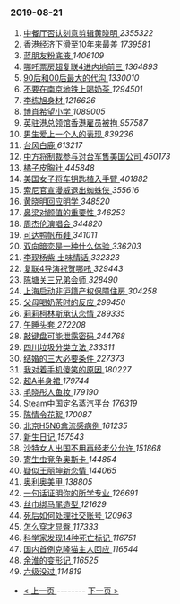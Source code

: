 ### 2019-08-21 
1. [ 中餐厅否认刻意剪辑黄晓明 ](https://s.weibo.com/weibo?q=%23%E4%B8%AD%E9%A4%90%E5%8E%85%E5%90%A6%E8%AE%A4%E5%88%BB%E6%84%8F%E5%89%AA%E8%BE%91%E9%BB%84%E6%99%93%E6%98%8E%23&Refer=top) *2355322*
1. [ 香港经济下滑至10年来最差 ](https://s.weibo.com/weibo?q=%23%E9%A6%99%E6%B8%AF%E7%BB%8F%E6%B5%8E%E4%B8%8B%E6%BB%91%E8%87%B310%E5%B9%B4%E6%9D%A5%E6%9C%80%E5%B7%AE%23&Refer=top) *1739581*
1. [ 蓝朋友粉底液 ](https://s.weibo.com/weibo?q=%23%E8%93%9D%E6%9C%8B%E5%8F%8B%E7%B2%89%E5%BA%95%E6%B6%B2%23&topic_ad=1&Refer=top) *1406109*
1. [ 哪吒票房超复联4进内地前三 ](https://s.weibo.com/weibo?q=%23%E5%93%AA%E5%90%92%E7%A5%A8%E6%88%BF%E8%B6%85%E5%A4%8D%E8%81%944%E8%BF%9B%E5%86%85%E5%9C%B0%E5%89%8D%E4%B8%89%23&Refer=top) *1364893*
1. [ 90后和00后最大的代沟 ](https://s.weibo.com/weibo?q=%2390%E5%90%8E%E5%92%8C00%E5%90%8E%E6%9C%80%E5%A4%A7%E7%9A%84%E4%BB%A3%E6%B2%9F%23&Refer=top) *1330010*
1. [ 不要在南京地铁上喝奶茶 ](https://s.weibo.com/weibo?q=%23%E4%B8%8D%E8%A6%81%E5%9C%A8%E5%8D%97%E4%BA%AC%E5%9C%B0%E9%93%81%E4%B8%8A%E5%96%9D%E5%A5%B6%E8%8C%B6%23&Refer=top) *1294501*
1. [ 李栋旭身材 ](https://s.weibo.com/weibo?q=%23%E6%9D%8E%E6%A0%8B%E6%97%AD%E8%BA%AB%E6%9D%90%23&Refer=top) *1216626*
1. [ 博肖希望小学 ](https://s.weibo.com/weibo?q=%23%E5%8D%9A%E8%82%96%E5%B8%8C%E6%9C%9B%E5%B0%8F%E5%AD%A6%23&Refer=top) *1089005*
1. [ 英驻港总领馆香港雇员被拘 ](https://s.weibo.com/weibo?q=%E8%8B%B1%E9%A9%BB%E6%B8%AF%E6%80%BB%E9%A2%86%E9%A6%86%E9%A6%99%E6%B8%AF%E9%9B%87%E5%91%98%E8%A2%AB%E6%8B%98&Refer=top) *957587*
1. [ 男生爱上一个人的表现 ](https://s.weibo.com/weibo?q=%23%E7%94%B7%E7%94%9F%E7%88%B1%E4%B8%8A%E4%B8%80%E4%B8%AA%E4%BA%BA%E7%9A%84%E8%A1%A8%E7%8E%B0%23&Refer=top) *839236*
1. [ 台风白鹿 ](https://s.weibo.com/weibo?q=%23%E5%8F%B0%E9%A3%8E%E7%99%BD%E9%B9%BF%23&Refer=top) *613217*
1. [ 中方将制裁参与对台军售美国公司 ](https://s.weibo.com/weibo?q=%23%E4%B8%AD%E6%96%B9%E5%B0%86%E5%88%B6%E8%A3%81%E5%8F%82%E4%B8%8E%E5%AF%B9%E5%8F%B0%E5%86%9B%E5%94%AE%E7%BE%8E%E5%9B%BD%E5%85%AC%E5%8F%B8%23&Refer=top) *450173*
1. [ 橘子皮胸针 ](https://s.weibo.com/weibo?q=%23%E6%A9%98%E5%AD%90%E7%9A%AE%E8%83%B8%E9%92%88%23&Refer=top) *445848*
1. [ 美国女子将车钥匙植入手臂 ](https://s.weibo.com/weibo?q=%23%E7%BE%8E%E5%9B%BD%E5%A5%B3%E5%AD%90%E5%B0%86%E8%BD%A6%E9%92%A5%E5%8C%99%E6%A4%8D%E5%85%A5%E6%89%8B%E8%87%82%23&Refer=top) *401882*
1. [ 索尼官宣漫威退出蜘蛛侠 ](https://s.weibo.com/weibo?q=%23%E7%B4%A2%E5%B0%BC%E5%AE%98%E5%AE%A3%E6%BC%AB%E5%A8%81%E9%80%80%E5%87%BA%E8%9C%98%E8%9B%9B%E4%BE%A0%23&Refer=top) *355616*
1. [ 黄晓明回应明学 ](https://s.weibo.com/weibo?q=%23%E9%BB%84%E6%99%93%E6%98%8E%E5%9B%9E%E5%BA%94%E6%98%8E%E5%AD%A6%23&Refer=top) *348520*
1. [ 鼻梁对颜值的重要性 ](https://s.weibo.com/weibo?q=%23%E9%BC%BB%E6%A2%81%E5%AF%B9%E9%A2%9C%E5%80%BC%E7%9A%84%E9%87%8D%E8%A6%81%E6%80%A7%23&Refer=top) *346253*
1. [ 周杰伦演唱会 ](https://s.weibo.com/weibo?q=%23%E5%91%A8%E6%9D%B0%E4%BC%A6%E6%BC%94%E5%94%B1%E4%BC%9A%23&Refer=top) *344820*
1. [ 可达鸭帆布鞋 ](https://s.weibo.com/weibo?q=%E5%8F%AF%E8%BE%BE%E9%B8%AD%E5%B8%86%E5%B8%83%E9%9E%8B&Refer=top) *341011*
1. [ 双向暗恋是一种什么体验 ](https://s.weibo.com/weibo?q=%23%E5%8F%8C%E5%90%91%E6%9A%97%E6%81%8B%E6%98%AF%E4%B8%80%E7%A7%8D%E4%BB%80%E4%B9%88%E4%BD%93%E9%AA%8C%23&Refer=top) *336203*
1. [ 李现杨紫 土味情话 ](https://s.weibo.com/weibo?q=%E6%9D%8E%E7%8E%B0%E6%9D%A8%E7%B4%AB%20%E5%9C%9F%E5%91%B3%E6%83%85%E8%AF%9D&Refer=top) *332323*
1. [ 复联4导演祝贺哪吒 ](https://s.weibo.com/weibo?q=%E5%A4%8D%E8%81%944%E5%AF%BC%E6%BC%94%E7%A5%9D%E8%B4%BA%E5%93%AA%E5%90%92&Refer=top) *329443*
1. [ 陈塘关三兄弟会师 ](https://s.weibo.com/weibo?q=%23%E9%99%88%E5%A1%98%E5%85%B3%E4%B8%89%E5%85%84%E5%BC%9F%E4%BC%9A%E5%B8%88%23&Refer=top) *328490*
1. [ 上海启动非沪籍产权保障住房 ](https://s.weibo.com/weibo?q=%E4%B8%8A%E6%B5%B7%E5%90%AF%E5%8A%A8%E9%9D%9E%E6%B2%AA%E7%B1%8D%E4%BA%A7%E6%9D%83%E4%BF%9D%E9%9A%9C%E4%BD%8F%E6%88%BF&Refer=top) *304258*
1. [ 父母喝奶茶时的反应 ](https://s.weibo.com/weibo?q=%23%E7%88%B6%E6%AF%8D%E5%96%9D%E5%A5%B6%E8%8C%B6%E6%97%B6%E7%9A%84%E5%8F%8D%E5%BA%94%23&Refer=top) *299450*
1. [ 莉莉柯林斯承认恋情 ](https://s.weibo.com/weibo?q=%23%E8%8E%89%E8%8E%89%E6%9F%AF%E6%9E%97%E6%96%AF%E6%89%BF%E8%AE%A4%E6%81%8B%E6%83%85%23&Refer=top) *289335*
1. [ 午睡头套 ](https://s.weibo.com/weibo?q=%23%E5%8D%88%E7%9D%A1%E5%A4%B4%E5%A5%97%23&Refer=top) *272208*
1. [ 敲键盘可能泄露密码 ](https://s.weibo.com/weibo?q=%E6%95%B2%E9%94%AE%E7%9B%98%E5%8F%AF%E8%83%BD%E6%B3%84%E9%9C%B2%E5%AF%86%E7%A0%81&Refer=top) *244768*
1. [ 四川垃圾分类立法 ](https://s.weibo.com/weibo?q=%23%E5%9B%9B%E5%B7%9D%E5%9E%83%E5%9C%BE%E5%88%86%E7%B1%BB%E7%AB%8B%E6%B3%95%23&Refer=top) *233311*
1. [ 结婚的三大必要条件 ](https://s.weibo.com/weibo?q=%23%E7%BB%93%E5%A9%9A%E7%9A%84%E4%B8%89%E5%A4%A7%E5%BF%85%E8%A6%81%E6%9D%A1%E4%BB%B6%23&Refer=top) *227373*
1. [ 我对着手机傻笑的原因 ](https://s.weibo.com/weibo?q=%23%E6%88%91%E5%AF%B9%E7%9D%80%E6%89%8B%E6%9C%BA%E5%82%BB%E7%AC%91%E7%9A%84%E5%8E%9F%E5%9B%A0%23&Refer=top) *180227*
1. [ 超A半身裙 ](https://s.weibo.com/weibo?q=%23%E8%B6%85A%E5%8D%8A%E8%BA%AB%E8%A3%99%23&Refer=top) *179744*
1. [ 毛晓彤人鱼妆 ](https://s.weibo.com/weibo?q=%23%E6%AF%9B%E6%99%93%E5%BD%A4%E4%BA%BA%E9%B1%BC%E5%A6%86%23&Refer=top) *179190*
1. [ Steam中国定名蒸汽平台 ](https://s.weibo.com/weibo?q=%23Steam%E4%B8%AD%E5%9B%BD%E5%AE%9A%E5%90%8D%E8%92%B8%E6%B1%BD%E5%B9%B3%E5%8F%B0%23&Refer=top) *176319*
1. [ 陈情令花絮 ](https://s.weibo.com/weibo?q=%23%E9%99%88%E6%83%85%E4%BB%A4%E8%8A%B1%E7%B5%AE%23&Refer=top) *170087*
1. [ 北京H5N6禽流感病例 ](https://s.weibo.com/weibo?q=%23%E5%8C%97%E4%BA%ACH5N6%E7%A6%BD%E6%B5%81%E6%84%9F%E7%97%85%E4%BE%8B%23&Refer=top) *161235*
1. [ 新生日记 ](https://s.weibo.com/weibo?q=%E6%96%B0%E7%94%9F%E6%97%A5%E8%AE%B0&Refer=top) *157543*
1. [ 沙特女人出国不用再经老公允许 ](https://s.weibo.com/weibo?q=%E6%B2%99%E7%89%B9%E5%A5%B3%E4%BA%BA%E5%87%BA%E5%9B%BD%E4%B8%8D%E7%94%A8%E5%86%8D%E7%BB%8F%E8%80%81%E5%85%AC%E5%85%81%E8%AE%B8&Refer=top) *151868*
1. [ 寄生虫竞争奥斯卡 ](https://s.weibo.com/weibo?q=%23%E5%AF%84%E7%94%9F%E8%99%AB%E7%AB%9E%E4%BA%89%E5%A5%A5%E6%96%AF%E5%8D%A1%23&Refer=top) *144854*
1. [ 疑似王丽坤新恋情 ](https://s.weibo.com/weibo?q=%23%E7%96%91%E4%BC%BC%E7%8E%8B%E4%B8%BD%E5%9D%A4%E6%96%B0%E6%81%8B%E6%83%85%23&Refer=top) *144065*
1. [ 奥利奥美甲 ](https://s.weibo.com/weibo?q=%23%E5%A5%A5%E5%88%A9%E5%A5%A5%E7%BE%8E%E7%94%B2%23&Refer=top) *138805*
1. [ 一句话证明你的所学专业 ](https://s.weibo.com/weibo?q=%23%E4%B8%80%E5%8F%A5%E8%AF%9D%E8%AF%81%E6%98%8E%E4%BD%A0%E7%9A%84%E6%89%80%E5%AD%A6%E4%B8%93%E4%B8%9A%23&Refer=top) *126691*
1. [ 丝巾绑马尾造型 ](https://s.weibo.com/weibo?q=%E4%B8%9D%E5%B7%BE%E7%BB%91%E9%A9%AC%E5%B0%BE%E9%80%A0%E5%9E%8B&Refer=top) *121629*
1. [ 死后如何处理社交账号 ](https://s.weibo.com/weibo?q=%23%E6%AD%BB%E5%90%8E%E5%A6%82%E4%BD%95%E5%A4%84%E7%90%86%E7%A4%BE%E4%BA%A4%E8%B4%A6%E5%8F%B7%23&Refer=top) *120963*
1. [ 怎么穿才显臀 ](https://s.weibo.com/weibo?q=%23%E6%80%8E%E4%B9%88%E7%A9%BF%E6%89%8D%E6%98%BE%E8%87%80%23&Refer=top) *117333*
1. [ 科学家发现14种死亡标记 ](https://s.weibo.com/weibo?q=%E7%A7%91%E5%AD%A6%E5%AE%B6%E5%8F%91%E7%8E%B014%E7%A7%8D%E6%AD%BB%E4%BA%A1%E6%A0%87%E8%AE%B0&Refer=top) *116751*
1. [ 国内首例克隆猫主人回应 ](https://s.weibo.com/weibo?q=%E5%9B%BD%E5%86%85%E9%A6%96%E4%BE%8B%E5%85%8B%E9%9A%86%E7%8C%AB%E4%B8%BB%E4%BA%BA%E5%9B%9E%E5%BA%94&Refer=top) *116544*
1. [ 余淮的变形记 ](https://s.weibo.com/weibo?q=%23%E4%BD%99%E6%B7%AE%E7%9A%84%E5%8F%98%E5%BD%A2%E8%AE%B0%23&Refer=top) *116525*
1. [ 六级没过 ](https://s.weibo.com/weibo?q=%23%E5%85%AD%E7%BA%A7%E6%B2%A1%E8%BF%87%23&Refer=top) *114819* 

- [ < 上一页 ](https://github.com/able8/weibo-hot-record/blob/master/2019-08-20.md) -------- [ 下一页 > ](https://github.com/able8/weibo-hot-record/blob/master/2019-08-22.md)
